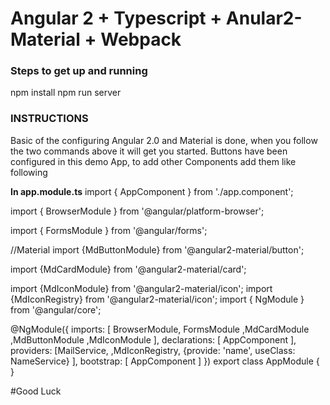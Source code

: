 # Angular 2 + Typescript + Anular2-Material + Webpack

### Steps to get up and running
npm install
npm run server

### INSTRUCTIONS

Basic of the configuring Angular 2.0 and Material is done, when you follow the two commands above it will get you started.
Buttons have been configured in this demo App, to add other Components add them like following

**In app.module.ts**
import { AppComponent }  from './app.component';

import { BrowserModule } from '@angular/platform-browser';

import { FormsModule } from '@angular/forms';

//Material
import {MdButtonModule} from '@angular2-material/button';

import {MdCardModule} from '@angular2-material/card';

import {MdIconModule} from '@angular2-material/icon';
import {MdIconRegistry} from '@angular2-material/icon';
import { NgModule }      from '@angular/core';

 @NgModule({
  imports:      [ BrowserModule,
                  FormsModule
                  ,MdCardModule
                  ,MdButtonModule
                  ,MdIconModule
   ],
  declarations: [ AppComponent ],
  providers: [MailService,
              ,MdIconRegistry,
    {provide: 'name', useClass: NameService}
  ],
  bootstrap:    [ AppComponent ]
})
export class AppModule { }


#Good Luck

